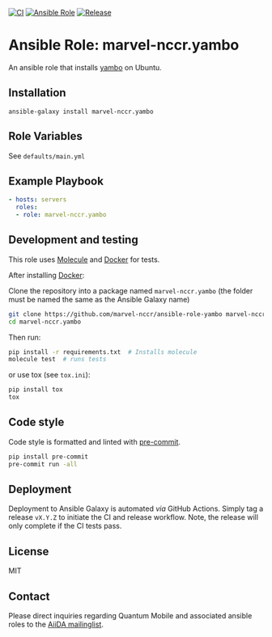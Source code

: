 [![CI](https://github.com/marvel-nccr/ansible-role-yambo/workflows/CI/badge.svg)](https://github.com/marvel-nccr/ansible-role-yambo/actions)
[![Ansible Role](https://img.shields.io/ansible/role/25529.svg)](https://galaxy.ansible.com/marvel-nccr/yambo)
[![Release](https://img.shields.io/github/tag/marvel-nccr/ansible-role-yambo.svg)](https://github.com/marvel-nccr/ansible-role-yambo/releases)

# Ansible Role: marvel-nccr.yambo

An ansible role that installs [yambo](http://www.yambo-code.org/) on Ubuntu.

## Installation

`ansible-galaxy install marvel-nccr.yambo`

## Role Variables

See `defaults/main.yml`

## Example Playbook

```yaml
- hosts: servers
  roles:
  - role: marvel-nccr.yambo
```

## Development and testing

This role uses [Molecule](https://molecule.readthedocs.io/en/latest/#) and [Docker](https://www.docker.com/) for tests.

After installing [Docker](https://www.docker.com/):

Clone the repository into a package named `marvel-nccr.yambo` (the folder must be named the same as the Ansible Galaxy name)

```bash
git clone https://github.com/marvel-nccr/ansible-role-yambo marvel-nccr.yambo
cd marvel-nccr.yambo
```

Then run:

```bash
pip install -r requirements.txt  # Installs molecule
molecule test  # runs tests
```

or use tox (see `tox.ini`):

```bash
pip install tox
tox
```

## Code style

Code style is formatted and linted with [pre-commit](https://pre-commit.com/).

```bash
pip install pre-commit
pre-commit run -all
```

## Deployment

Deployment to Ansible Galaxy is automated *via* GitHub Actions.
Simply tag a release `vX.Y.Z` to initiate the CI and release workflow.
Note, the release will only complete if the CI tests pass.

## License

MIT

## Contact

Please direct inquiries regarding Quantum Mobile and associated ansible roles to the [AiiDA mailinglist](http://www.aiida.net/mailing-list/).
